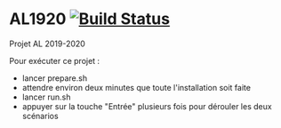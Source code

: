 # AL1920 [![Build Status](https://travis-ci.com/FrereB/AL1920.svg?token=HLwfpNcZxzix3skLQMXL&branch=dev)](https://travis-ci.com/FrereB/AL1920)
Projet AL 2019-2020


Pour exécuter ce projet :

- lancer prepare.sh
- attendre environ deux minutes que toute l'installation soit faite
- lancer run.sh
- appuyer sur la touche "Entrée" plusieurs fois pour dérouler les deux scénarios
